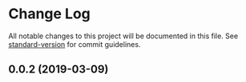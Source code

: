 # Change Log

All notable changes to this project will be documented in this file. See [standard-version](https://github.com/conventional-changelog/standard-version) for commit guidelines.

## 0.0.2 (2019-03-09)
